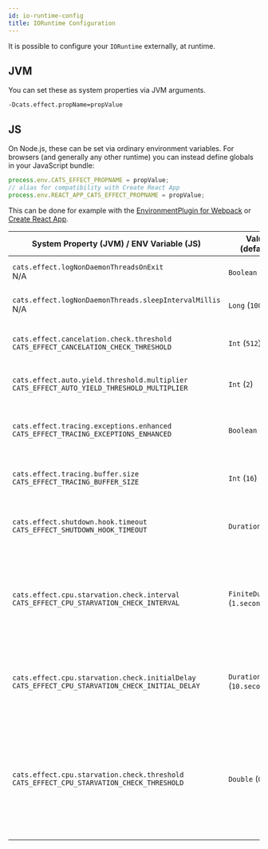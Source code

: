 ```yaml
---
id: io-runtime-config
title: IORuntime Configuration
---
```


It is possible to configure your `IORuntime` externally, at runtime.

## JVM
You can set these as system properties via JVM arguments.
```
-Dcats.effect.propName=propValue
```

## JS
On Node.js, these can be set via ordinary environment variables.
For browsers (and generally any other runtime) you can instead define globals in your JavaScript bundle:

```javascript
process.env.CATS_EFFECT_PROPNAME = propValue;
// alias for compatibility with Create React App
process.env.REACT_APP_CATS_EFFECT_PROPNAME = propValue;
```

This can be done for example with the [EnvironmentPlugin for Webpack](https://webpack.js.org/plugins/environment-plugin/) or [Create React App](https://create-react-app.dev/docs/adding-custom-environment-variables/).

| System Property (JVM) / ENV Variable (JS)                                                         | Value (default)    | Description                                                                                                                       |
|---------------------------------------------------------------------------------------------------|--------------------|-----------------------------------------------------------------------------------------------------------------------------------|
| `cats.effect.logNonDaemonThreadsOnExit` <br/> N/A                                                 | `Boolean` (`true`) | Whether or not we should check for non-daemon threads on JVM exit.                                                                |
| `cats.effect.logNonDaemonThreads.sleepIntervalMillis` <br/> N/A                                   | `Long` (`10000L`)  | Time to sleep between checking for presence of non-daemon threads.                                                                |
| `cats.effect.cancelation.check.threshold ` <br/> `CATS_EFFECT_CANCELATION_CHECK_THRESHOLD`        | `Int` (`512`)      | Configure how often cancellation is checked. By default, every 512 iterations of the run loop.                                    |
| `cats.effect.auto.yield.threshold.multiplier` <br/> `CATS_EFFECT_AUTO_YIELD_THRESHOLD_MULTIPLIER` | `Int` (`2`)        | `autoYieldThreshold = autoYieldThresholdMultiplier x cancelationCheckThreshold`. See [thread model](../thread-model.md).          |
| `cats.effect.tracing.exceptions.enhanced` <br/> `CATS_EFFECT_TRACING_EXCEPTIONS_ENHANCED`         | `Boolean` (`true`) | Augment the stack traces of caught exceptions to include frames from the asynchronous stack traces. See [tracing](../tracing.md). |
| `cats.effect.tracing.buffer.size` <br/> `CATS_EFFECT_TRACING_BUFFER_SIZE`                         | `Int` (`16`)       | Number of stack frames retained in the tracing buffer. Will be rounded up to next power of two.                                              |
| `cats.effect.shutdown.hook.timeout` <br/> `CATS_EFFECT_SHUTDOWN_HOOK_TIMEOUT`                     | `Duration` (`Inf`) | If your `IOApp` encounters a `Ctrl+C` or `System.exit`, how long it should wait for fiber cancellation before forcibly stopping.  |
| `cats.effect.cpu.starvation.check.interval` <br/> `CATS_EFFECT_CPU_STARVATION_CHECK_INTERVAL`                     | `FiniteDuration` (`1.second`) | The starvation checker repeatedly sleeps for this interval and then checks `monotonic` time when it awakens. It will then print a warning to stderr if it finds that the current time is greater than expected (see `threshold` below). |
| `cats.effect.cpu.starvation.check.initialDelay` <br/> `CATS_EFFECT_CPU_STARVATION_CHECK_INITIAL_DELAY`                     | `Duration` (`10.seconds`) | The initial delay before the CPU starvation checker starts running. Avoids spurious warnings due to the JVM not being warmed up yet. Set to `Duration.Inf` to disable CPU starvation checking. |
| `cats.effect.cpu.starvation.check.threshold` <br/> `CATS_EFFECT_CPU_STARVATION_CHECK_THRESHOLD`                     | `Double` (`0.1`) | The starvation checker will print a warning if it finds that it has been asleep for at least `interval * (1 + threshold)` (where `interval` from above is the expected time to be asleep for). Sleeping for too long is indicative of fibers hogging a worker thread either by performing blocking operations on it or by `cede`ing insufficiently frequently. |
